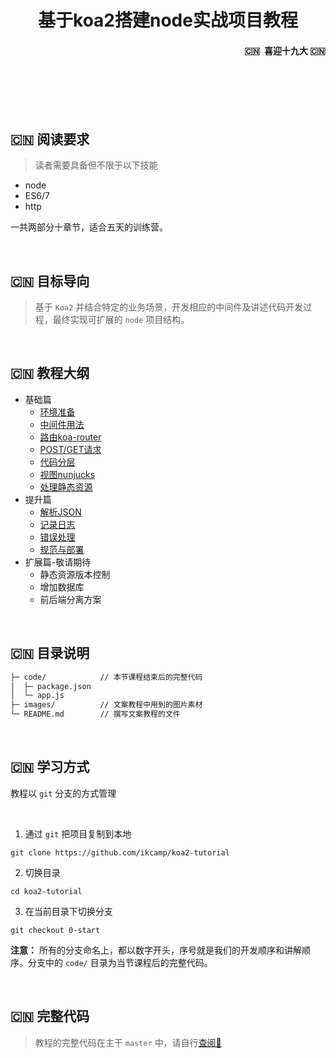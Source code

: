 <h1 align="center">基于koa2搭建node实战项目教程</h1>


<h4 align="right">🇨🇳  喜迎十九大 🇨🇳</h1>

<br/>
<br/>
<br/>
<br/>


## 🇨🇳  阅读要求 
> 读者需要具备但不限于以下技能
- node
- ES6/7
- http 

一共两部分十章节，适合五天的训练营。

<br/>

## 🇨🇳  目标导向
> 基于 `Koa2` 并结合特定的业务场景，开发相应的中间件及讲述代码开发过程，最终实现可扩展的 `node` 项目结构。

<br>

## 🇨🇳  教程大纲 

-  基础篇
   - [环境准备](https://github.com/ikcamp/koa2-tutorial/tree/0-start)
   - [中间件用法](https://github.com/ikcamp/koa2-tutorial/tree/1-middleware)
   - [路由koa-router](https://github.com/ikcamp/koa2-tutorial/tree/2-koa-router)
   - [POST/GET请求](https://github.com/ikcamp/koa2-tutorial/tree/3-router-request)
   - [代码分层](https://github.com/ikcamp/koa2-tutorial/tree/4-refactor)
   - [视图nunjucks](https://github.com/ikcamp/koa2-tutorial/tree/5-nunjucks)
   - [处理静态资源](https://github.com/ikcamp/koa2-tutorial/tree/6-static)
- 提升篇
   - [解析JSON](https://github.com/ikcamp/koa2-tutorial/tree/7-mi-send)
   - [记录日志](https://github.com/ikcamp/koa2-tutorial/tree/8-mi-log)
   - [错误处理](https://github.com/ikcamp/koa2-tutorial/tree/9-mi-http-error)
   - [规范与部署](https://github.com/ikcamp/koa2-tutorial/tree/10-mi-rule)
- 扩展篇-敬请期待
   - 静态资源版本控制
   - 增加数据库
   - 前后端分离方案

<br/>

## 🇨🇳  目录说明  

```txt
├─ code/            // 本节课程结束后的完整代码
│  ├─ package.json 
│  └─ app.js 
├─ images/          // 文案教程中用到的图片素材
└─ README.md        // 撰写文案教程的文件
```

<br/>

## 🇨🇳  学习方式
教程以 `git` 分支的方式管理

<br/>

1. 通过 `git` 把项目复制到本地
```git
git clone https://github.com/ikcamp/koa2-tutorial
```

2. 切换目录
```
cd koa2-tutorial
```

3. 在当前目录下切换分支
```
git checkout 0-start
```

**注意：** 所有的分支命名上，都以数字开头，序号就是我们的开发顺序和讲解顺序。分支中的 `code/` 目录为当节课程后的完整代码。   

<br>

## 🇨🇳  完整代码  
> 教程的完整代码在主干 `master` 中，请自行[查阅📖 ](https://github.com/ikcamp/koa2-tutorial/tree/master)

<br>
